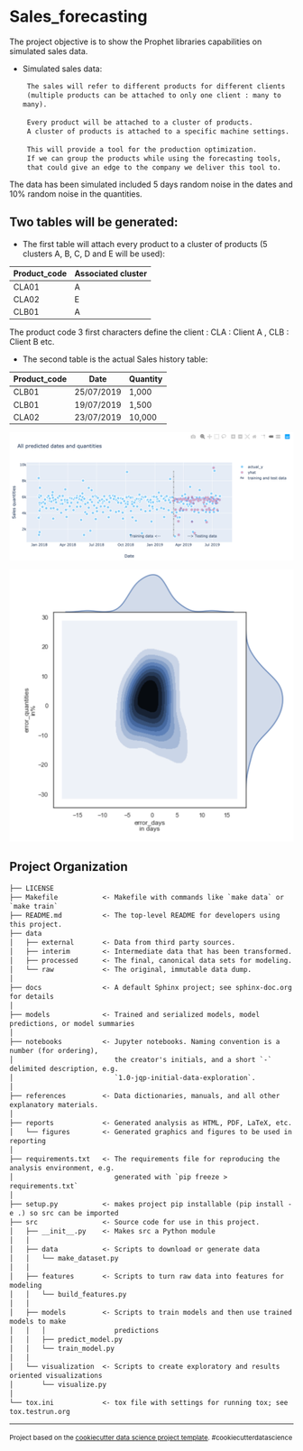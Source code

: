 Sales_forecasting
==============================

The project objective is to show the Prophet libraries capabilities on simulated sales data.

-  Simulated sales data:

        The sales will refer to different products for different clients
        (multiple products can be attached to only one client : many to many). 
        
        Every product will be attached to a cluster of products. 
        A cluster of products is attached to a specific machine settings. 
        
        This will provide a tool for the production optimization. 
        If we can group the products while using the forecasting tools,
        that could give an edge to the company we deliver this tool to.
        
The data has been simulated included 5 days random noise in the dates and 10% random noise in the quantities.

## Two tables will be generated:
- The first table will attach every product to a cluster of products (5 clusters A, B, C, D and E will be used):

| Product_code  |  Associated cluster |
|---|---|
| CLA01  |  A  |
| CLA02  |   E  |
| CLB01  |   A  |

The product code 3 first characters define the client : CLA : Client A , CLB : Client B etc.

- The second table is the actual Sales history table:

| Product_code  | Date  |  Quantity |
|---|---|---|
|  CLB01 | 25/07/2019  | 1,000  |
|  CLB01 | 19/07/2019  |  1,500 |
|   CLA02 | 23/07/2019  |  10,000 |


![Image of Predicted sales](https://github.com/raphaelribard/Sales_forecasting/blob/master/docs/Predicted_sales.png)



![Image of Predictions performance](https://github.com/raphaelribard/Sales_forecasting/blob/master/docs/Predictions_performance.png)

Project Organization
------------

    ├── LICENSE
    ├── Makefile           <- Makefile with commands like `make data` or `make train`
    ├── README.md          <- The top-level README for developers using this project.
    ├── data
    │   ├── external       <- Data from third party sources.
    │   ├── interim        <- Intermediate data that has been transformed.
    │   ├── processed      <- The final, canonical data sets for modeling.
    │   └── raw            <- The original, immutable data dump.
    │
    ├── docs               <- A default Sphinx project; see sphinx-doc.org for details
    │
    ├── models             <- Trained and serialized models, model predictions, or model summaries
    │
    ├── notebooks          <- Jupyter notebooks. Naming convention is a number (for ordering),
    │                         the creator's initials, and a short `-` delimited description, e.g.
    │                         `1.0-jqp-initial-data-exploration`.
    │
    ├── references         <- Data dictionaries, manuals, and all other explanatory materials.
    │
    ├── reports            <- Generated analysis as HTML, PDF, LaTeX, etc.
    │   └── figures        <- Generated graphics and figures to be used in reporting
    │
    ├── requirements.txt   <- The requirements file for reproducing the analysis environment, e.g.
    │                         generated with `pip freeze > requirements.txt`
    │
    ├── setup.py           <- makes project pip installable (pip install -e .) so src can be imported
    ├── src                <- Source code for use in this project.
    │   ├── __init__.py    <- Makes src a Python module
    │   │
    │   ├── data           <- Scripts to download or generate data
    │   │   └── make_dataset.py
    │   │
    │   ├── features       <- Scripts to turn raw data into features for modeling
    │   │   └── build_features.py
    │   │
    │   ├── models         <- Scripts to train models and then use trained models to make
    │   │   │                 predictions
    │   │   ├── predict_model.py
    │   │   └── train_model.py
    │   │
    │   └── visualization  <- Scripts to create exploratory and results oriented visualizations
    │       └── visualize.py
    │
    └── tox.ini            <- tox file with settings for running tox; see tox.testrun.org


--------

<p><small>Project based on the <a target="_blank" href="https://drivendata.github.io/cookiecutter-data-science/">cookiecutter data science project template</a>. #cookiecutterdatascience</small></p>
